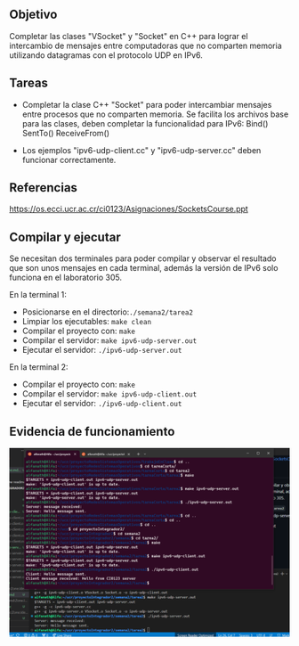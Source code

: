 ## Objetivo

   Completar las clases "VSocket" y "Socket" en C++ para lograr el intercambio de mensajes entre computadoras que no comparten memoria
utilizando datagramas con el protocolo UDP en IPv6.


## Tareas

   - Completar la clase C++ "Socket" para poder intercambiar mensajes entre procesos que no comparten memoria. Se facilita los archivos base para las clases, deben completar la funcionalidad para IPv6:
      Bind()
      SentTo()
      ReceiveFrom()

   - Los ejemplos "ipv6-udp-client.cc" y "ipv6-udp-server.cc" deben funcionar correctamente.


## Referencias
   https://os.ecci.ucr.ac.cr/ci0123/Asignaciones/SocketsCourse.ppt


## Compilar y ejecutar

Se necesitan dos terminales para poder compilar y observar el resultado que son unos mensajes en cada terminal, además la versión de IPv6 solo funciona en el laboratorio 305.

En la terminal 1:
   - Posicionarse en el directorio:`./semana2/tarea2`
   - Limpiar los ejecutables: `make clean`
   - Compilar el proyecto con: `make`
   - Compilar el servidor: `make ipv6-udp-server.out`
   - Ejecutar el servidor: `./ipv6-udp-server.out`

En la terminal 2:
   - Compilar el proyecto con: `make`
   - Compilar el servidor: `make ipv6-udp-client.out`
   - Ejecutar el servidor: `./ipv6-udp-client.out`

## Evidencia de funcionamiento

![Evidencia](ipv6udp.png)